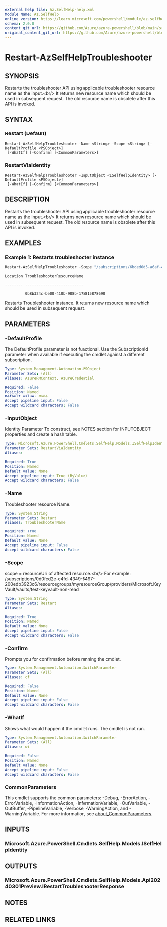 ```yaml
---
external help file: Az.SelfHelp-help.xml
Module Name: Az.SelfHelp
online version: https://learn.microsoft.com/powershell/module/az.selfhelp/restart-azselfhelptroubleshooter
schema: 2.0.0
content_git_url: https://github.com/Azure/azure-powershell/blob/main/src/SelfHelp/SelfHelp/help/Restart-AzSelfHelpTroubleshooter.md
original_content_git_url: https://github.com/Azure/azure-powershell/blob/main/src/SelfHelp/SelfHelp/help/Restart-AzSelfHelpTroubleshooter.md
---
```


# Restart-AzSelfHelpTroubleshooter

## SYNOPSIS
Restarts the troubleshooter API using applicable troubleshooter resource name as the input.\<br/\> It returns new resource name which should be used in subsequent request.
The old resource name is obsolete after this API is invoked.

## SYNTAX

### Restart (Default)
```
Restart-AzSelfHelpTroubleshooter -Name <String> -Scope <String> [-DefaultProfile <PSObject>]
 [-WhatIf] [-Confirm] [<CommonParameters>]
```

### RestartViaIdentity
```
Restart-AzSelfHelpTroubleshooter -InputObject <ISelfHelpIdentity> [-DefaultProfile <PSObject>]
 [-WhatIf] [-Confirm] [<CommonParameters>]
```

## DESCRIPTION
Restarts the troubleshooter API using applicable troubleshooter resource name as the input.\<br/\> It returns new resource name which should be used in subsequent request.
The old resource name is obsolete after this API is invoked.

## EXAMPLES

### Example 1: Restarts troubleshooter instance
```powershell
Restart-AzSelfHelpTroubleshooter -Scope "/subscriptions/6bded6d5-a6af-43e1-96d3-bf71f6f5f8ba" -Name "02d59989-f8a9-4b69-9919-1ef51df4eff6"
```

```output
Location TroubleshooterResourceName 

-------- -------------------------- 

         0b8b324c-be00-410b-988b-175815878690
```

Restarts Troubleshooter instance.
It returns new resource name which should be used in subsequent request.

## PARAMETERS

### -DefaultProfile
The DefaultProfile parameter is not functional.
Use the SubscriptionId parameter when available if executing the cmdlet against a different subscription.

```yaml
Type: System.Management.Automation.PSObject
Parameter Sets: (All)
Aliases: AzureRMContext, AzureCredential

Required: False
Position: Named
Default value: None
Accept pipeline input: False
Accept wildcard characters: False
```

### -InputObject
Identity Parameter
To construct, see NOTES section for INPUTOBJECT properties and create a hash table.

```yaml
Type: Microsoft.Azure.PowerShell.Cmdlets.SelfHelp.Models.ISelfHelpIdentity
Parameter Sets: RestartViaIdentity
Aliases:

Required: True
Position: Named
Default value: None
Accept pipeline input: True (ByValue)
Accept wildcard characters: False
```

### -Name
Troubleshooter resource Name.

```yaml
Type: System.String
Parameter Sets: Restart
Aliases: TroubleshooterName

Required: True
Position: Named
Default value: None
Accept pipeline input: False
Accept wildcard characters: False
```

### -Scope
scope = resourceUri of affected resource.\<br/\> For example: /subscriptions/0d0fcd2e-c4fd-4349-8497-200edb3923c6/resourcegroups/myresourceGroup/providers/Microsoft.KeyVault/vaults/test-keyvault-non-read

```yaml
Type: System.String
Parameter Sets: Restart
Aliases:

Required: True
Position: Named
Default value: None
Accept pipeline input: False
Accept wildcard characters: False
```

### -Confirm
Prompts you for confirmation before running the cmdlet.

```yaml
Type: System.Management.Automation.SwitchParameter
Parameter Sets: (All)
Aliases: cf

Required: False
Position: Named
Default value: None
Accept pipeline input: False
Accept wildcard characters: False
```

### -WhatIf
Shows what would happen if the cmdlet runs.
The cmdlet is not run.

```yaml
Type: System.Management.Automation.SwitchParameter
Parameter Sets: (All)
Aliases: wi

Required: False
Position: Named
Default value: None
Accept pipeline input: False
Accept wildcard characters: False
```

### CommonParameters
This cmdlet supports the common parameters: -Debug, -ErrorAction, -ErrorVariable, -InformationAction, -InformationVariable, -OutVariable, -OutBuffer, -PipelineVariable, -Verbose, -WarningAction, and -WarningVariable. For more information, see [about_CommonParameters](http://go.microsoft.com/fwlink/?LinkID=113216).

## INPUTS

### Microsoft.Azure.PowerShell.Cmdlets.SelfHelp.Models.ISelfHelpIdentity

## OUTPUTS

### Microsoft.Azure.PowerShell.Cmdlets.SelfHelp.Models.Api20240301Preview.IRestartTroubleshooterResponse

## NOTES

## RELATED LINKS
